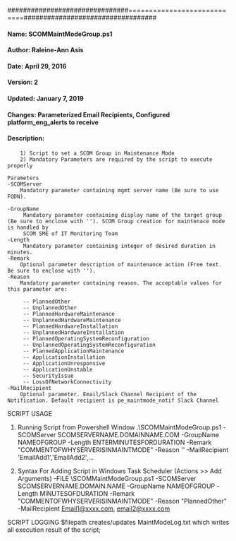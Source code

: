 
###############################============================##################################
#### Name: SCOMMaintModeGroup.ps1
#### Author: Raleine-Ann Asis
#### Date: April 29, 2016
#### Version: 2
#### Updated: January 7, 2019
#### Changes:   Parameterized Email Recipients, Configured platform_eng_alerts to receive
####
#### Description:
        1) Script to set a SCOM Group in Maintenance Mode
        2) Mandatory Parameters are required by the script to execute properly

    Parameters
    -SCOMServer
        Mandatory parameter containing mgmt server name (Be sure to use FQDN).

    -GroupName
         Mandatory parameter containing display name of the target group (Be sure to enclose with ''). SCOM Group creation for maintenace mode is handled by
         SCOM SME of IT Monitoring Team
    -Length
         Mandatory parameter containing integer of desired duration in minutes.
    -Remark
        Optional parameter description of maintenance action (Free text. Be sure to enclose with '').
    -Reason
        Mandatory parameter containing reason. The acceptable values for this parameter are:

         -- PlannedOther
         -- UnplannedOther
         -- PlannedHardwareMaintenance
         -- UnplannedHardwareMaintenance
         -- PlannedHardwareInstallation
         -- UnplannedHardwareInstallation
         -- PlannedOperatingSystemReconfiguration
         -- UnplannedOperatingSystemReconfiguration
         -- PlannedApplicationMaintenance
         -- ApplicationInstallation
         -- ApplicationUnresponsive
         -- ApplicationUnstable
         -- SecurityIssue
         -- LossOfNetworkConnectivity
    -MailRecipient
        Optional parameter. Email/Slack Channel Recipient of the Notification. Default recipient is pe_maintmode_notif Slack Channel

SCRIPT USAGE

1) Running Script from Powershell Window
.\SCOMMaintModeGroup.ps1 -SCOMServer SCOMSERVERNAME.DOMAINNAME.COM -GroupName NAMEOFGROUP -Length ENTERMINUTESFORDURATION -Remark "COMMENTOFWHYSERVERISINMAINTMODE" -Reason '<REFERTOLISTBELOWFORSCOMACCEPTABLEMAINTMODEREASON>' -MailRecipient 'EmailAdd1','EmailAdd2',...

2) Syntax For Adding Script in Windows Task Scheduler (Actions >> Add Arguments)
    -FILE <LOCATION OF SCRIPT>\SCOMMaintModeGroup.ps1 -SCOMServer SCOMSERVERNAME.DOMAIN.NAME -GroupName NAMEOFGROUP -Length MINUTESOFDURATION -Remark "COMMENTOFWHYSERVERISINMAINTMODE" -Reason "PlannedOther" -MailRecipient Email1@xxxx.com, email2@xxxx.com

SCRIPT LOGGING
$filepath creates/updates MaintModeLog.txt which writes all execution result of the script;


